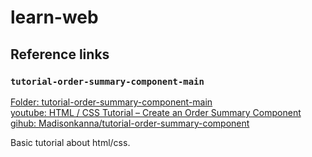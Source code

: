 # learn-web

## Reference links
### `tutorial-order-summary-component-main`
[Folder: tutorial-order-summary-component-main](/tutorial-order-summary-component-main)  
[youtube: HTML / CSS Tutorial – Create an Order Summary Component](https://youtu.be/SR5GxoFhIAU)  
[gihub: Madisonkanna/tutorial-order-summary-component](https://github.com/Madisonkanna/tutorial-order-summary-component)  

Basic tutorial about html/css.
